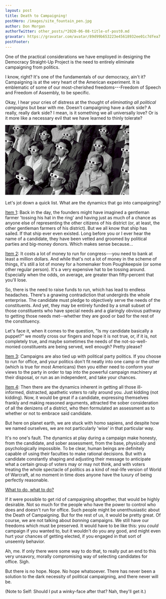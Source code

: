```yaml
---
layout: post
title: Death to Campaigning!
postHero: /images/site_fountain_pen.jpg
author: Don Morgan
authorTwitter: other_posts/*2020-06-08-title-of-post0.md
gravatar: https://gravatar.com/avatar/89d99b653223e45618932ee01c7dfea7
postFooter:
---
```

One of the practical considerations we have employed in designing the Democracy
Straight-Up Project is the need to entirely eliminate campaigning from politics.

I know, right?  It's one of the fundamentals of our democracy, ain't it?  Campaigning
is at the very heart of the American experiment.  It is emblematic of some of our
most-cherished freedoms---Freedom of Speech and Freedom of Assembly, to be specific.  

Okay, I hear your cries of distress at the thought of <em>eliminating all political
campaigns</em> but bear with me.  Doesn't campaigning have a dark side?
A really, really dark side?  I mean, is it something we all universally love?  Or
is it more like a necessary evil that we have learned to thinly tolerate?

<img class="pull-left" style="max-width: 400px; height: auto;" src="/images/spectacle_w1280.jpeg" alt="Neatly-dressed, mostly white, 1950's audience wearing 3-D glasses all gazing in the same direction at a movie screen out of frame">

Let's jot down a quick list. What are the dynamics that go into campaigning?

<span style="text-decoration:underline">Item 1</span>: Back in the day, the founders might have imagined a gentleman farmer 'tossing
his hat in the ring' and having just as much of a chance as anyone else of representing the other
citizens of his district (or, at least, the other gentleman farmers of his district).
But we all know that ship has sailed.  If that ship ever
even existed. Long before you or I ever hear the name of a candidate, they have been
vetted and groomed by political parties and big-money donors. Which makes sense because...

<span style="text-decoration:underline">Item 2</span>: It costs a lot of money to run for congress---you need to bank at least a million dollars.
And while that's not a lot of money in the scheme of things, it's still a lot of money for
a homemaker from Poughkeepsie (or some other regular person). It's a very expensive hat to be tossing around. Especially
when the odds, on average, are greater than fifty-percent that you'll lose.

So, there is the need to raise funds to run, which has lead to endless headaches. There's
a gnawing contradiction that undergirds the whole enterprise.  The candidate must pledge to
objectively serve the needs of the constituents.  And yet, they may be entirely funded
by a small subset of those constituents who have special needs and a glaringly obvious
pathway to getting those needs met--whether they are good or bad for the rest of the
constituency.  

Let's face it, when it comes to the question, "Is my candidate basically a puppet?" we
mostly cross our fingers and hope it is not true, or, if it is, not completely true,
and maybe sometimes the needs of the not-so-well-monied constituents are being
served, well enough? Pretty please?

<span style="text-decoration:underline">Item 3</span>: Campaigns are also tied up with political party politics.  If you choose to run for office,
and your politics don't fit neatly into one camp or the other (which is true for most
Americans) then you either need to conform your views to the party in order to tap into the powerful campaign machinery at their disposal, or
run as an independent, and take your chances.

<span style="text-decoration:underline">Item 4</span>: Then there are the dynamics inherent
in getting all those ill-informed, distracted, apathetic voters to rally around you. Just kidding (not kidding). Now, it would be great if a candidate, expressing themselves frankly and making reasoned arguments, attracted the sober consideration of all the
denizens of a district, who then formulated an assessment as to whether or not to embrace
said candidate.  

But here on planet earth, we are stuck with homo sapiens, and despite how we named ourselves,
we are not particularly 'wise' in that particular way.

It's no one's fault. The dynamics at play during a campaign make honesty, from the candidate,
and sober assessment, from the base, physically and psychologically impossible.  To be clear,
human beings are definitely capable of using their faculties to make rational decisions. But with
a candidate constantly shaping and adjusting their message to anticipate what a certain
group of voters may or may not think, and with voters treating the whole spectacle of politics as
a kind of real-life version of World of Warcraft, at no moment in time does anyone have
the luxury of being perfectly reasonable.

<span style="text-decoration:underline">What to do, what to do?</span>

If it were possible to get rid of campaigning altogether, that would be highly
desirable.  Not so much for the people who have the power to control who does and doesn't
run for office. Such people might be unenthusiastic about the Death of Campaigning.
But for the rest of us, it would be pretty great.  Of course, we are not talking about <em>banning</em>
 campaigns. We still have our freedoms which must be preserved.  It would have to be like this:
you <em>could</em> campaign if you wanted to, but it wouldn't do you any good,
 and might even hurt your chances of getting elected, if you engaged in that sort of unseemly behavior.

Ah, me.  If only there were some way to do that, to really put an end to this very
unsavory, morally compromising way of selecting candidates for office. Sigh.

But there is no hope.  Nope.  No hope whatsoever.  There has never been a solution to the dark
necessity of political campaigning, and there never will be.

(Note to Self: Should I put a winky-face after that? Nah, they'll get it.)
